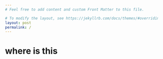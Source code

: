 ```yaml
---
# Feel free to add content and custom Front Matter to this file.

# To modify the layout, see https://jekyllrb.com/docs/themes/#overriding-theme-defaults
layout: post
permalink: /
---
```


# where is this